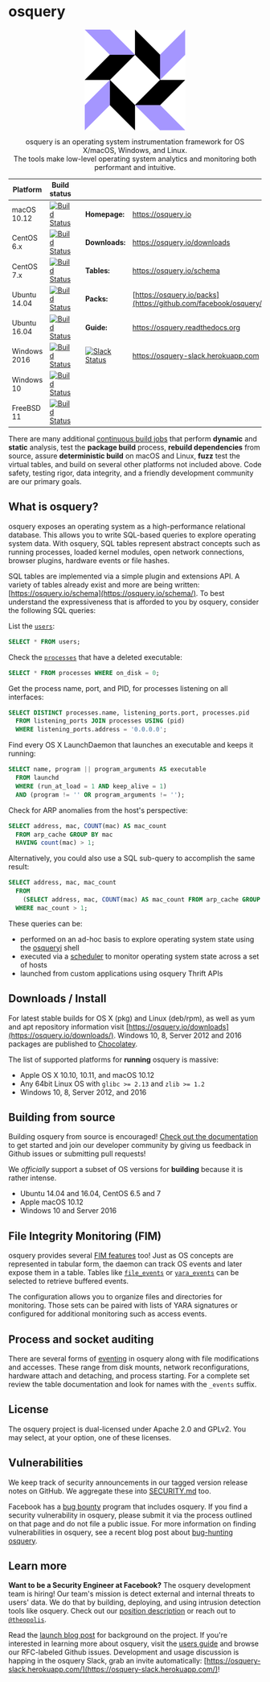 # osquery

<p align="center">
<img align="center" src="https://github.com/facebook/osquery/raw/master/docs/img/logo-2x-dark.png" alt="osquery logo" width="200"/>

<p align="center">
osquery is an operating system instrumentation framework for OS X/macOS, Windows, and Linux. <br/>
The tools make low-level operating system analytics and monitoring both performant and intuitive.

| Platform | Build status  | | | |
|----------|---------------|---|---|---|
macOS 10.12    | [![Build Status](https://jenkins.osquery.io/job/osqueryMasterBuildOSX10.12/badge/icon)](https://jenkins.osquery.io/job/osqueryMasterBuildOSX10.12/) | | **Homepage:** | https://osquery.io
CentOS 6.x | [![Build Status](https://jenkins.osquery.io/job/osqueryMasterBuildCentOS6/badge/icon)](https://jenkins.osquery.io/job/osqueryMasterBuildCentOS6/) | | **Downloads:** | https://osquery.io/downloads
CentOS 7.x   | [![Build Status](https://jenkins.osquery.io/job/osqueryMasterBuildCentOS7/badge/icon)](https://jenkins.osquery.io/job/osqueryMasterBuildCentOS7/) | | **Tables:** | https://osquery.io/schema
Ubuntu 14.04   | [![Build Status](https://jenkins.osquery.io/job/osqueryMasterBuildUbuntu14/badge/icon)](https://jenkins.osquery.io/job/osqueryMasterBuildUbuntu14/) | | **Packs:** | [https://osquery.io/packs](https://github.com/facebook/osquery/tree/master/packs)
Ubuntu 16.04 | [![Build Status](https://jenkins.osquery.io/job/osqueryMasterBuildUbuntu16/badge/icon)](https://jenkins.osquery.io/job/osqueryMasterBuildUbuntu16/) | | **Guide:** | https://osquery.readthedocs.org
Windows 2016 | [![Build Status](https://jenkins.osquery.io/job/osqueryMasterBuildWindows2016/badge/icon)](https://jenkins.osquery.io/job/osqueryMasterBuildWindows2016/) | | [![Slack Status](https://osquery-slack.herokuapp.com/badge.svg)](https://osquery-slack.herokuapp.com) | https://osquery-slack.herokuapp.com
Windows 10 | [![Build Status](https://jenkins.osquery.io/job/osqueryMasterBuildWindows10/badge/icon)](https://jenkins.osquery.io/job/osqueryMasterBuildWindows10/) | | |
FreeBSD 11 | [![Build Status](https://jenkins.osquery.io/job/osqueryMasterBuildFreeBSD11/badge/icon)](https://jenkins.osquery.io/job/osqueryMasterBuildFreeBSD11/) | | |

There are many additional [continuous build jobs](https://jenkins.osquery.io/) that perform **dynamic** and **static** analysis, test the **package build** process, **rebuild dependencies** from source, assure **deterministic build** on macOS and Linux, **fuzz** test the virtual tables, and build on several other platforms not included above. Code safety, testing rigor, data integrity, and a friendly development community are our primary goals.

## What is osquery?

osquery exposes an operating system as a high-performance relational database. This allows you to write SQL-based queries to explore operating system data. With osquery, SQL tables represent abstract concepts such as running processes, loaded kernel modules, open network connections, browser plugins, hardware events or file hashes.

SQL tables are implemented via a simple plugin and extensions API. A variety of tables already exist and more are being written: [https://osquery.io/schema](https://osquery.io/schema/). To best understand the expressiveness that is afforded to you by osquery, consider the following SQL queries:

List the [`users`](https://osquery.io/schema/current#users):
```sql
SELECT * FROM users;
```

Check the [`processes`](https://osquery.io/schema/current#processes) that have a deleted executable:
```sql
SELECT * FROM processes WHERE on_disk = 0;
```

Get the process name, port, and PID, for processes listening on all interfaces:
```sql
SELECT DISTINCT processes.name, listening_ports.port, processes.pid
  FROM listening_ports JOIN processes USING (pid)
  WHERE listening_ports.address = '0.0.0.0';
```

Find every OS X LaunchDaemon that launches an executable and keeps it running:
```sql
SELECT name, program || program_arguments AS executable
  FROM launchd
  WHERE (run_at_load = 1 AND keep_alive = 1)
  AND (program != '' OR program_arguments != '');
```

Check for ARP anomalies from the host's perspective:

```sql
SELECT address, mac, COUNT(mac) AS mac_count
  FROM arp_cache GROUP BY mac
  HAVING count(mac) > 1;
```

Alternatively, you could also use a SQL sub-query to accomplish the same result:

```sql
SELECT address, mac, mac_count
  FROM
    (SELECT address, mac, COUNT(mac) AS mac_count FROM arp_cache GROUP BY mac)
  WHERE mac_count > 1;
```

These queries can be:
* performed on an ad-hoc basis to explore operating system state using the [osqueryi](https://osquery.readthedocs.org/en/latest/introduction/using-osqueryi/) shell
* executed via a [scheduler](https://osquery.readthedocs.org/en/latest/introduction/using-osqueryd/) to monitor operating system state across a set of hosts
* launched from custom applications using osquery Thrift APIs

## Downloads / Install

For latest stable builds for OS X (pkg) and Linux (deb/rpm), as well as yum and apt repository information visit [https://osquery.io/downloads](https://osquery.io/downloads/). Windows 10, 8, Server 2012 and 2016 packages are published to [Chocolatey](https://chocolatey.org/packages/osquery).

The list of supported platforms for **running** osquery is massive:
- Apple OS X 10.10, 10.11, and macOS 10.12
- Any 64bit Linux OS with `glibc >= 2.13` and `zlib >= 1.2`
- Windows 10, 8, Server 2012, and 2016

## Building from source

Building osquery from source is encouraged! [Check out the documentation](https://osquery.readthedocs.org/en/latest/development/building/) to get started and join our developer community by giving us feedback in Github issues or submitting pull requests!

We *officially* support a subset of OS versions for **building** because it is rather intense.
- Ubuntu 14.04 and 16.04, CentOS 6.5 and 7
- Apple macOS 10.12
- Windows 10 and Server 2016

## File Integrity Monitoring (FIM)

osquery provides several [FIM features](http://osquery.readthedocs.org/en/stable/deployment/file-integrity-monitoring/) too! Just as OS concepts are represented in tabular form, the daemon can track OS events and later expose them in a table. Tables like [`file_events`](https://osquery.io/schema/current#file_events) or [`yara_events`](https://osquery.io/schema/current#yara_events) can be selected to retrieve buffered events.

The configuration allows you to organize files and directories for monitoring. Those sets can be paired with lists of YARA signatures or configured for additional monitoring such as access events.

## Process and socket auditing

There are several forms of [eventing](http://osquery.readthedocs.org/en/stable/development/pubsub-framework/) in osquery along with file modifications and accesses. These range from disk mounts, network reconfigurations, hardware attach and detaching, and process starting. For a complete set review the table documentation and look for names with the `_events` suffix.

## License

The osquery project is dual-licensed under Apache 2.0 and GPLv2. You may select, at your option, one of these licenses.

## Vulnerabilities

We keep track of security announcements in our tagged version release notes on GitHub. We aggregate these into [SECURITY.md](https://github.com/facebook/osquery/blob/master/SECURITY.md) too.

Facebook has a [bug bounty](https://www.facebook.com/whitehat/) program that includes osquery. If you find a security vulnerability in osquery, please submit it via the process outlined on that page and do not file a public issue. For more information on finding vulnerabilities in osquery, see a recent blog post about [bug-hunting osquery](https://www.facebook.com/notes/facebook-bug-bounty/bug-hunting-osquery/954850014529225).

## Learn more

**Want to be a Security Engineer at Facebook?** The osquery development team is hiring! Our team's mission is detect external and internal threats to users' data. We do that by building, deploying, and using intrusion detection tools like osquery. Check out our [position description](https://www.facebook.com/careers/jobs/a0I1200000JXmWQEA1/) or reach out to [`@theopolis`](https://github.com/theopolis).

Read the [launch blog post](https://code.facebook.com/posts/844436395567983/introducing-osquery/) for background on the project.
If you're interested in learning more about osquery, visit the [users guide](https://osquery.readthedocs.org/) and browse our RFC-labeled Github issues. Development and usage discussion is happing in the osquery Slack, grab an invite automatically: [https://osquery-slack.herokuapp.com/](https://osquery-slack.herokuapp.com/)!

